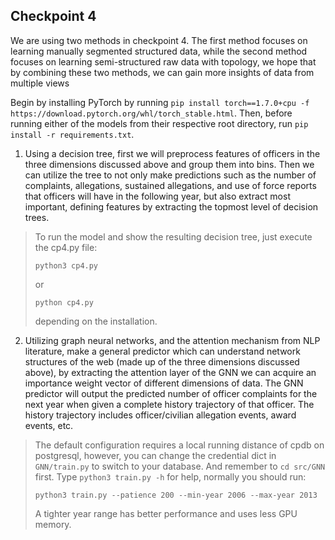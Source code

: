 ## Checkpoint 4
We are using two methods in checkpoint 4. The first method focuses on learning manually segmented structured data, while the second method focuses on learning semi-structured raw data with topology, we hope that by combining these two methods, we can gain more insights of data from multiple views

Begin by installing PyTorch by running `pip install torch==1.7.0+cpu -f https://download.pytorch.org/whl/torch_stable.html`.
Then, before running either of the models from their respective root directory, run `pip install -r requirements.txt`.

1. Using a decision tree, first we will preprocess features of officers in the three dimensions discussed above and group them into bins. Then we can utilize the tree to not only make predictions such as the number of complaints, allegations, sustained allegations, and use of force reports that officers will have in the following year, but also extract most important, defining features by extracting the topmost level of decision trees.

> To run the model and show the resulting decision tree, just execute the cp4.py file:
> ```
> python3 cp4.py
> ```
> or
> ```
> python cp4.py
> ```
> depending on the installation.

2. Utilizing graph neural networks, and the attention mechanism from NLP literature, make a general predictor which can understand network structures of the web (made up of the three dimensions discussed above), by extracting the attention layer of the GNN we can acquire an importance weight vector of different dimensions of data. The GNN predictor will output the predicted number of officer complaints for the next year when given a complete history trajectory of that officer. The history trajectory includes officer/civilian allegation events, award events, etc.

> The default configuration requires a local running distance of cpdb on postgresql, however, you can change the credential dict in `GNN/train.py` to switch to your database. And remember to `cd src/GNN` first.
> Type `python3 train.py -h` for help, normally you should run:
> ```
> python3 train.py --patience 200 --min-year 2006 --max-year 2013
> ```
> A tighter year range has better performance and uses less GPU memory.

